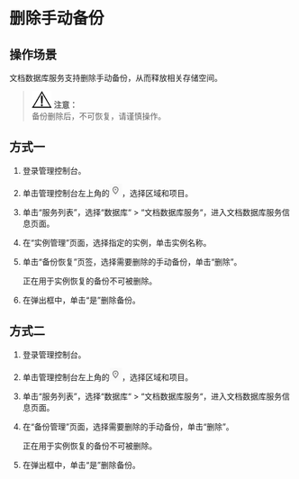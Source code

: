# 删除手动备份<a name="dds_03_0008"></a>

## 操作场景<a name="section28937012194642"></a>

文档数据库服务支持删除手动备份，从而释放相关存储空间。

>![](public_sys-resources/icon-notice.gif) **注意：**   
>备份删除后，不可恢复，请谨慎操作。  

## 方式一<a name="s73bfa9753f8846dca66db91183a48e1c"></a>

1.  登录管理控制台。
2.  单击管理控制台左上角的![](figures/region.png)，选择区域和项目。
3.  单击“服务列表”，选择“数据库“  \>  “文档数据库服务“，进入文档数据库服务信息页面。
4.  在“实例管理”页面，选择指定的实例，单击实例名称。
5.  单击“备份恢复”页签，选择需要删除的手动备份，单击“删除”。

    正在用于实例恢复的备份不可被删除。

6.  在弹出框中，单击“是”删除备份。

## 方式二<a name="section62073393114623"></a>

1.  登录管理控制台。
2.  单击管理控制台左上角的![](figures/region.png)，选择区域和项目。
3.  单击“服务列表”，选择“数据库“  \>  “文档数据库服务“，进入文档数据库服务信息页面。
4.  在“备份管理”页面，选择需要删除的手动备份，单击“删除”。

    正在用于实例恢复的备份不可被删除。

5.  在弹出框中，单击“是”删除备份。

